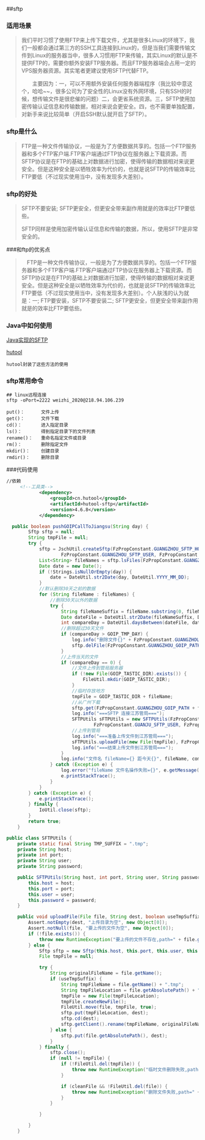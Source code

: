##sftp

### 适用场景

>我们平时习惯了使用FTP来上传下载文件，尤其是很多Linux的环境下，我们一般都会通过第三方的SSH工具连接到Linux的，但是当我们需要传输文件到Linux的服务器当中，很多人习惯用FTP来传输，其实Linux的默认是不提供FTP的，需要你额外安装FTP服务器。而且FTP服务器端会占用一定的VPS服务器资源。其实笔者更建议使用SFTP代替FTP。
>
>　　主要因为：一，可以不用额外安装任何服务器端程序（我比较中意这个，哈哈~~，很多公司为了安全性的Linux没有外网环境，只有SSH的时候，想传输文件是很悲催的问题）二，会更省系统资源。三，SFTP使用加密传输认证信息和传输数据，相对来说会更安全。四，也不需要单独配置，对新手来说比较简单（开启SSH默认就开启了SFTP）。
>
>

### sftp是什么

>FTP是一种文件传输协议，一般是为了方便数据共享的。包括一个FTP服务器和多个FTP客户端.FTP客户端通过FTP协议在服务器上下载资源。而SFTP协议是在FTP的基础上对数据进行加密，使得传输的数据相对来说更安全。但是这种安全是以牺牲效率为代价的，也就是说SFTP的传输效率比FTP要低（不过现实使用当中，没有发现多大差别）。

### sftp的好处

>SFTP不要安装; SFTP更安全，但更安全带来副作用就是的效率比FTP要低些。　　
>
>SFTP同样是使用加密传输认证信息和传输的数据，所以，使用SFTP是非常安全的。

###和ftp的优劣点

>　FTP是一种文件传输协议，一般是为了方便数据共享的。包括一个FTP服务器和多个FTP客户端.FTP客户端通过FTP协议在服务器上下载资源。而SFTP协议是在FTP的基础上对数据进行加密，使得传输的数据相对来说更安全。但是这种安全是以牺牲效率为代价的，也就是说SFTP的传输效率比FTP要低（不过现实使用当中，没有发现多大差别）。个人肤浅的认为就是：一; FTP要安装，SFTP不要安装二; SFTP更安全，但更安全带来副作用就是的效率比FTP要低些。

### Java中如何使用

[Java实现的SFTP](https://blog.csdn.net/weixin_36795183/article/details/78626215)

[hutool]()

```
hutool封装了这些方法的使用
```

### sftp常用命令

```shell
## linux远程连接
sftp -oPort=2222 weizhi_2020@218.94.106.239

```



```
put()：      文件上传
get()：      文件下载
cd()：       进入指定目录
ls()：       得到指定目录下的文件列表
rename()：   重命名指定文件或目录
rm()：       删除指定文件
mkdir()：    创建目录
rmdir()：    删除目录
```

###代码使用

```xml
//依赖
     <!--工具类-->
            <dependency>
                <groupId>cn.hutool</groupId>
                <artifactId>hutool-sftp</artifactId>
                <version>4.6.8</version>
            </dependency>
```



```java
  public boolean pushGOIPCallToJiangsu(String day) {
        Sftp sftp = null;
        String tmpFile = null;
        try {
            sftp = JschUtil.createSftp(FzPropConstant.GUANGZHOU_SFTP_HOST, FzPropConstant.GUANGZHOU_SFTP_PORT,
                    FzPropConstant.GUANGZHOU_SFTP_USER, FzPropConstant.GUANGZHOU_SFTP_PASSWORD);
            List<String> fileNames = sftp.lsFiles(FzPropConstant.GUANGZHOU_GOIP_PATH);
            Date date = new Date();
            if (!Strings.isNullOrEmpty(day)) {
                date = DateUtil.str2Date(day, DateUtil.YYYY_MM_DD);
            }
            //默认删除30天之前的数据
            for (String fileName : fileNames) {
                //删除30天以外的数据
                try {
                    String fileNameSuffix = fileName.substring(0, fileName.indexOf("."));
                    Date dateFile = DateUtil.str2Date(fileNameSuffix, DateUtil.YYYYMMDDHHMMSS_FULL);
                    int compareDay = DateUtil.daysBetween(dateFile, date);
                    //删除超过30天文件
                    if (compareDay > GOIP_TMP_DAY) {
                        log.info("删除文件{}" + FzPropConstant.GUANGZHOU_GOIP_PATH + fileName);
                        sftp.delFile(FzPropConstant.GUANGZHOU_GOIP_PATH + fileName);
                    }
                    //上传当天的文件
                    if (compareDay == 0) {
                        //文件上传到管局服务器
                        if (!new File(GOIP_TASTIC_DIR).exists()) {
                            FileUtil.mkdir(GOIP_TASTIC_DIR);
                        }
                        //临时存放地方
                        tmpFile = GOIP_TASTIC_DIR + fileName;
                        //从广州下载
                        sftp.get(FzPropConstant.GUANGZHOU_GOIP_PATH + fileName, tmpFile);
                        log.info("===SFTP 连接江苏管局===");
                        SFTPUtils sFTPUtils = new SFTPUtils(FzPropConstant.GUANJU_SFTP_HOST, FzPropConstant.GUANJU_SFTP_PORT,
                                FzPropConstant.GUANJU_SFTP_USER, FzPropConstant.GUANJU_SFTP_PASSWORD);
                        //上传到管局
                        log.info("===准备上传文件到江苏管局===");
                        sFTPUtils.uploadFile(new File(tmpFile), FzPropConstant.GUANJU_GOIP_PATH, false, false);
                        log.info("===结束上传文件到江苏管局===");
                    }
                    log.info("文件名 fileName={} 距今天{}", fileName, compareDay);
                } catch (Exception e) {
                    log.error("fileName 文件名操作失败={}", e.getMessage());
                    e.printStackTrace();
                }
            }
        } catch (Exception e) {
            e.printStackTrace();
        } finally {
            IoUtil.close(sftp);
        }
        return true;
    }
```

```java
public class SFTPUtils {
    private static final String TMP_SUFFIX = ".tmp";
    private String host;
    private int port;
    private String user;
    private String password;

    public SFTPUtils(String host, int port, String user, String password) {
        this.host = host;
        this.port = port;
        this.user = user;
        this.password = password;
    }

    public void uploadFile(File file, String dest, boolean useTmpSuffix, boolean cleanFile) throws Exception {
        Assert.notEmpty(dest, "上传目录为空", new Object[0]);
        Assert.notNull(file, "要上传的文件为空", new Object[0]);
        if (!file.exists()) {
            throw new RuntimeException("要上传的文件不存在,path=" + file.getAbsolutePath());
        } else {
            Sftp sftp = new Sftp(this.host, this.port, this.user, this.password, CharsetUtil.CHARSET_UTF_8);
            File tmpFile = null;

            try {
                String originalFileName = file.getName();
                if (useTmpSuffix) {
                    String tmpFileName = file.getName() + ".tmp";
                    String tmpFileLocation = file.getAbsolutePath() + ".tmp";
                    tmpFile = new File(tmpFileLocation);
                    tmpFile.createNewFile();
                    FileUtil.move(file, tmpFile, true);
                    sftp.put(tmpFileLocation, dest);
                    sftp.cd(dest);
                    sftp.getClient().rename(tmpFileName, originalFileName);
                } else {
                    sftp.put(file.getAbsolutePath(), dest);
                }
            } finally {
                sftp.close();
                if (null != tmpFile) {
                    if (!FileUtil.del(tmpFile)) {
                        throw new RuntimeException("临时文件删除失败,path=" + tmpFile.getAbsolutePath());
                    }

                    if (cleanFile && !FileUtil.del(file)) {
                        throw new RuntimeException("删除文件失败,path=" + file.getAbsolutePath());
                    }
                }

            }

        }
    }
```

